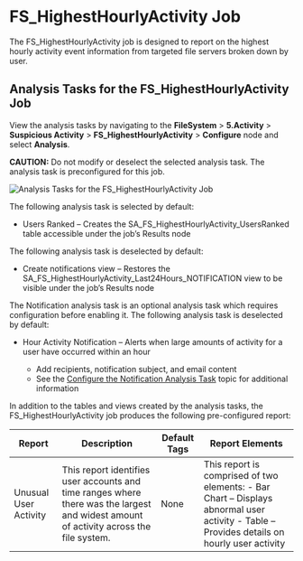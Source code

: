 # FS_HighestHourlyActivity Job

The FS_HighestHourlyActivity job is designed to report on the highest hourly activity event
information from targeted file servers broken down by user.

## Analysis Tasks for the FS_HighestHourlyActivity Job

View the analysis tasks by navigating to the **FileSystem** > **5.Activity** > **Suspicious
Activity** > **FS_HighestHourlyActivity** > **Configure** node and select **Analysis**.

**CAUTION:** Do not modify or deselect the selected analysis task. The analysis task is
preconfigured for this job.

![Analysis Tasks for the FS_HighestHourlyActivity Job](/img/product_docs/accessanalyzer/11.6/solutions/filesystem/activity/suspiciousactivity/highesthourlyactivityanalysis.webp)

The following analysis task is selected by default:

- Users Ranked – Creates the SA_FS_HighestHourlyActivity_UsersRanked table accessible under the
  job’s Results node

The following analysis task is deselected by default:

- Create notifications view – Restores the SA_FS_HighestHourlyActivity_Last24Hours_NOTIFICATION view
  to be visible under the job’s Results node

The Notification analysis task is an optional analysis task which requires configuration before
enabling it. The following analysis task is deselected by default:

- Hour Activity Notification – Alerts when large amounts of activity for a user have occurred within
  an hour

    - Add recipients, notification subject, and email content
    - See the
      [Configure the Notification Analysis Task](/docs/accessanalyzer/11.6/solutions/filesystem/activity/forensics/fs_deletions.md#configure-the-notification-analysis-task)
      topic for additional information

In addition to the tables and views created by the analysis tasks, the FS_HighestHourlyActivity job
produces the following pre-configured report:

| Report                | Description                                                                                                                            | Default Tags | Report Elements                                                                                                                            |
| --------------------- | -------------------------------------------------------------------------------------------------------------------------------------- | ------------ | ------------------------------------------------------------------------------------------------------------------------------------------ |
| Unusual User Activity | This report identifies user accounts and time ranges where there was the largest and widest amount of activity across the file system. | None         | This report is comprised of two elements: - Bar Chart – Displays abnormal user activity - Table – Provides details on hourly user activity |

